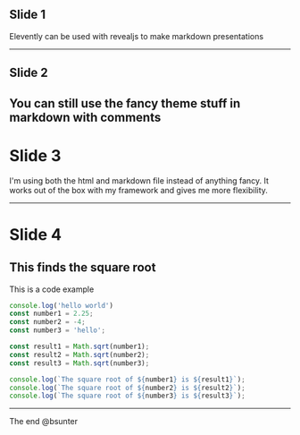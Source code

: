 ## Slide 1
Elevently can be used with revealjs to make markdown presentations
<!-- .slide: data-background-image="https://picsum.photos/seed/picsum/1200/800" -->

---

## Slide 2
<!-- .slide: data-background="#ff0000" -->

You can still use the fancy theme stuff in markdown with comments
---

# Slide 3
I'm using both the html and markdown file instead of anything fancy. It works out of the box with my framework and 
gives me more flexibility.

---

# Slide 4

## This finds the square root
This is a code example

``` js
console.log('hello world')
const number1 = 2.25;
const number2 = -4;
const number3 = 'hello';

const result1 = Math.sqrt(number1);
const result2 = Math.sqrt(number2);
const result3 = Math.sqrt(number3);

console.log(`The square root of ${number1} is ${result1}`);
console.log(`The square root of ${number2} is ${result2}`);
console.log(`The square root of ${number3} is ${result3}`);
```

---

The end @bsunter